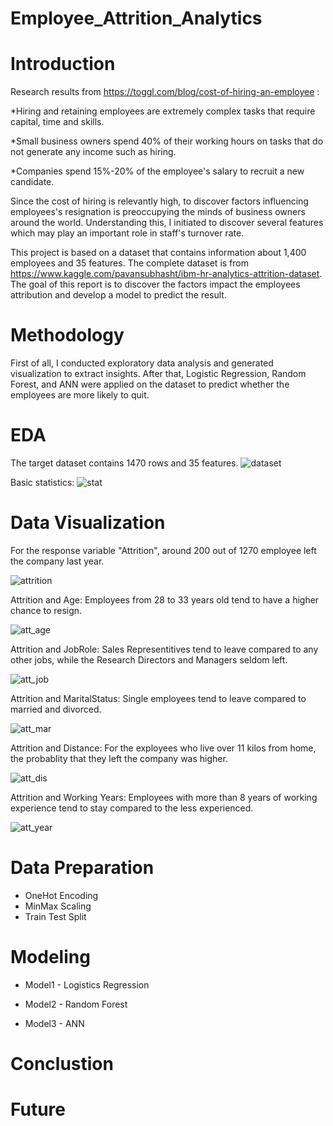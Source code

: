 # Employee_Attrition_Analytics

# Introduction
Research results from https://toggl.com/blog/cost-of-hiring-an-employee :

*Hiring and retaining employees are extremely complex tasks that require capital, time and skills.

*Small business owners spend 40% of their working hours on tasks that do not generate any income such as hiring.

*Companies spend 15%-20% of the employee's salary to recruit a new candidate.

Since the cost of hiring is relevantly high, to discover factors influencing employees's resignation is preoccupying the minds of business owners around the world. Understanding this, I initiated to discover several features which may play an important role in staff's turnover rate.

This project is based on a dataset that contains information about 1,400 employees and 35 features. The complete dataset is from https://www.kaggle.com/pavansubhasht/ibm-hr-analytics-attrition-dataset. The goal of this report is to discover the factors impact the employees attribution and develop a model to predict the result.

# Methodology
First of all, I conducted exploratory data analysis and generated visualization to extract insights. After that, Logistic Regression, Random Forest, and ANN were applied on the dataset to predict whether the employees are more likely to quit.

# EDA
The target dataset contains 1470 rows and 35 features.
![dataset](https://user-images.githubusercontent.com/64850893/107973740-9835e580-6f83-11eb-8747-999eb9f7f5e9.jpg)

Basic statistics:
![stat](https://user-images.githubusercontent.com/64850893/107973793-ac79e280-6f83-11eb-99a8-74b21a6de72a.jpg)

# Data Visualization

For the response variable "Attrition", around 200 out of 1270 employee left the company last year.

![attrition](https://user-images.githubusercontent.com/64850893/107977484-2f516c00-6f89-11eb-820a-727a27bac865.jpg)

Attrition and Age: Employees from 28 to 33 years old tend to have a higher chance to resign.

![att_age](https://user-images.githubusercontent.com/64850893/107977767-abe44a80-6f89-11eb-84ec-68bad187dd55.jpg)

Attrition and JobRole: Sales Representitives tend to leave compared to any other jobs, while the Research Directors and Managers seldom left.

![att_job](https://user-images.githubusercontent.com/64850893/107978159-552b4080-6f8a-11eb-9c83-0ac09882699f.jpg)

Attrition and MaritalStatus: Single employees tend to leave compared to married and divorced.

![att_mar](https://user-images.githubusercontent.com/64850893/107978508-e00c3b00-6f8a-11eb-8ea8-090f8f461351.jpg)

Attrition and Distance: For the exployees who live over 11 kilos from home, the probablity that they left the company was higher.

![att_dis](https://user-images.githubusercontent.com/64850893/107978686-38dbd380-6f8b-11eb-9311-5e46747af222.jpg)

Attrition and Working Years: Employees with more than 8 years of working experience tend to stay compared to the less experienced.

![att_year](https://user-images.githubusercontent.com/64850893/107979323-6412f280-6f8c-11eb-819d-e9e520ea5788.jpg)

# Data Preparation

* OneHot Encoding
* MinMax Scaling
* Train Test Split

# Modeling

* Model1 - Logistics Regression

* Model2 - Random Forest

* Model3 - ANN

# Conclustion

# Future
